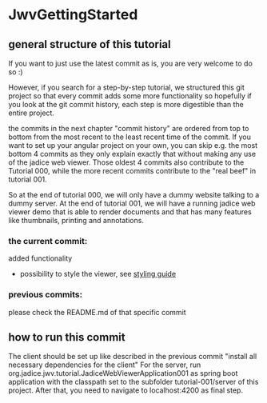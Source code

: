 # JwvGettingStarted

## general structure of this tutorial ##
If you want to just use the latest commit as is, you are very welcome to do so :)

However, if you search for a step-by-step tutorial, we structured this git project 
so that every commit adds some more functionality so hopefully if you look at the 
git commit history, each step is more digestible than the entire project. 

the commits in the next chapter "commit history" are ordered from top to bottom from the most recent 
to the least recent time of the commit. If you want to set up your angular project on your own, 
you can skip e.g. the most bottom 4 commits as they only explain exactly that without making any use of 
the jadice web viewer. Those oldest 4 commits also contribute to the Tutorial 000, while the more recent
commits contribute to the "real beef" in tutorial 001. 

So at the end of tutorial 000, we will only have a dummy website talking to a dummy server.
At the end of tutorial 001, we will have a running jadice web viewer demo that is able to render documents
and that has many features like thumbnails, printing and annotations.



### the current commit: ###
added functionality
* possibility to style the viewer, see [styling guide](https://webtoolkit.jadice.com/doc/docs/ng-client/styling)

### previous commits: ###
please check the README.md of that specific commit


## how to run this commit ##
The client should be set up like described in the previous commit "install all necessary dependencies for the client"
For the server, run org.jadice.jwv.tutorial.JadiceWebViewerApplication001 as spring boot application with the classpath set to the subfolder tutorial-001/server of this project. 
After that, you need to navigate to localhost:4200 as final step.
